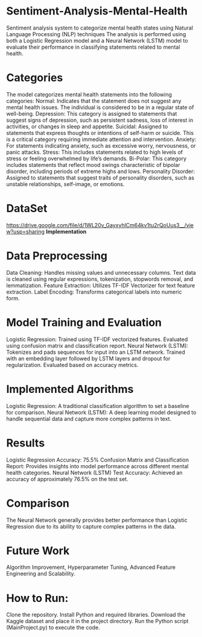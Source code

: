 # Sentiment-Analysis-Mental-Health
Sentiment analysis system to categorize mental health states using Natural Language Processing (NLP) techniques
The analysis is performed using both a Logistic Regression model and a Neural Network (LSTM) model to evaluate their performance in classifying statements related to mental health.
# Categories
The model categorizes mental health statements into the following categories:
Normal: Indicates that the statement does not suggest any mental health issues. The individual is considered to be in a regular state of well-being.
Depression: This category is assigned to statements that suggest signs of depression, such as persistent sadness, loss of interest in activities, or changes in sleep and appetite.
Suicidal: Assigned to statements that express thoughts or intentions of self-harm or suicide. This is a critical category requiring immediate attention and intervention.
Anxiety: For statements indicating anxiety, such as excessive worry, nervousness, or panic attacks.
Stress: This includes statements related to high levels of stress or feeling overwhelmed by life’s demands.
Bi-Polar: This category includes statements that reflect mood swings characteristic of bipolar disorder, including periods of extreme highs and lows.
Personality Disorder: Assigned to statements that suggest traits of personality disorders, such as unstable relationships, self-image, or emotions.
# DataSet
https://drive.google.com/file/d/1WL20v_GayxyhlCm64kv1tu2rQoUus3__/view?usp=sharing
**Implementation**
# Data Preprocessing
Data Cleaning: Handles missing values and unnecessary columns. Text data is cleaned using regular expressions, tokenization, stopwords removal, and lemmatization.
Feature Extraction: Utilizes TF-IDF Vectorizer for text feature extraction.
Label Encoding: Transforms categorical labels into numeric form.

# Model Training and Evaluation
Logistic Regression:
Trained using TF-IDF vectorized features.
Evaluated using confusion matrix and classification report.
Neural Network (LSTM):
Tokenizes and pads sequences for input into an LSTM network.
Trained with an embedding layer followed by LSTM layers and dropout for regularization.
Evaluated based on accuracy metrics.
# Implemented Algorithms
Logistic Regression: A traditional classification algorithm to set a baseline for comparison.
Neural Network (LSTM): A deep learning model designed to handle sequential data and capture more complex patterns in text.
# Results
Logistic Regression
Accuracy: 75.5%
Confusion Matrix and Classification Report: Provides insights into model performance across different mental health categories.
Neural Network (LSTM)
Test Accuracy: Achieved an accuracy of approximately 76.5% on the test set.
# Comparison
The Neural Network generally provides better performance than Logistic Regression due to its ability to capture complex patterns in the data.

# Future Work
Algorithm Improvement, Hyperparameter Tuning, Advanced Feature Engineering and Scalability.

# How to Run: 
Clone the repository. Install Python and required libraries. Download the Kaggle dataset and place it in the project directory. Run the Python script (MainProject.py) to execute the code.
